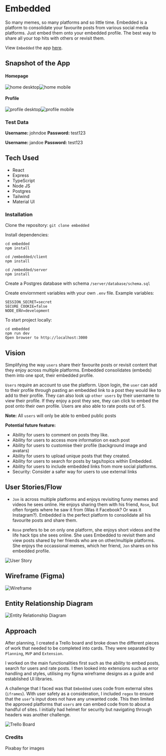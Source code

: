 # Embedded

So many memes, so many platforms and so little time. Embedded is a platform to consolidate your favourite posts from various social media platforms. Just embed them onto your embedded profile. The best way to share all your top hits with others or revisit them.

View `Embedded` the app [here](https://embedded-the-app.herokuapp.com/).

## Snapshot of the App

#### Homepage

![home desktop](/assets/homepage-desktop.png)![home mobile](/assets/homepage-mobile.png)

#### Profile

![profile desktop](/assets/profile-desktop.png)![profile mobile](/assets/profile-mobile.png)

### Test Data

**Username:** johndoe
**Password:** test123

**Username:** jandoe
**Password:** test123

## Tech Used

-   React
-   Express
-   TypeScript
-   Node JS
-   Postgres
-   Tailwind
-   Material UI

### Installation

Clone the repository:
`git clone embedded`

Install dependencies:

```
cd embedded
npm install

cd /embedded/client
npm install

cd /embedded/server
npm install
```

Create a Postgres database with schema `/server/database/schema.sql`

Create enviornment variables with your own `.env` file. Example variables:

```
SESSION_SECRET=secret
SECURE_COOKIE=false
NODE_ENV=development
```

To start project locally:

```
cd embedded
npm run dev
Open browser to http://localhost:3000
```

## Vision

Simplifying the way `users` share their favourite posts or revisit content that they enjoy across multiple platforms. Embedded consolidates (embeds) them into one spot, their embedded profile.

`Users` require an account to use the platform. Upon login, the `user` can add to their profile through pasting an embedded link to a post they would like to add to their profile. They can also look up `other users` by their username to view their profile. If they enjoy a post they see, they can click to embed the post onto their own profile. Users are also able to rate posts out of 5.

**Note:** All `users` will only be able to embed public posts

**Potential future feature:**

-   Ability for users to comment on posts they like.
-   Ability for users to access more information on each post
-   Ability for users to customise their profile (background image and avatars)
-   Ability for users to upload unique posts that they created.
-   Ability for users to search for posts by tags/topics within Embedded.
-   Ability for users to include embedded links from more social platforms.
-   Security: Consider a safer way for users to use external links

## User Stories/Flow

-   `Jon` is across multiple platforms and enjoys revisiting funny memes and videos he sees online. He enjoys sharing them with his friend, `Rose`, but often forgets where he saw it from (Was it Facebook? Or was it Instagram?). Embedded is the perfect platform to consolidate all his favourite posts and share them.

-   `Rose` prefers to be on only one platform, she enjoys short videos and the life hack tips she sees online. She uses Embedded to revisit them and view posts shared by her friends who are on other/multiple platforms. She enjoys the occassional memes, which her friend, `Jon` shares on his embedded profile.

![User Story](/assets/userStory.png)

## Wireframe (Figma)

![Wireframe](/assets/wireframe.png)

## Entity Relationship Diagram

![Entity Relationship Diagram](/assets/final-erd.png)

## Approach

After planning, I created a Trello board and broke down the different pieces of work that needed to be completed into cards. They were separated by `Planning`, `MVP` and `Extension`.

I worked on the main functionalities first such as the ability to embed posts, search for users and rate posts. I then looked into extensions such as error handling and styles, utilising my figma wireframe designs as a guide and established UI libraries.

A challenge that I faced was that `Embedded` uses code from external sites (`iframes`). With user safety as a consideration, I included `regex` to ensure that the `user`'s input does not have any unwanted code. This then limited the approved platforms that `users` are can embed code from to about a handful of sites. I initially had helmet for security but navigating through headers was another challenge.

![Trello Board](/assets/TrelloBoard.png)

### Credits

Pixabay for images

